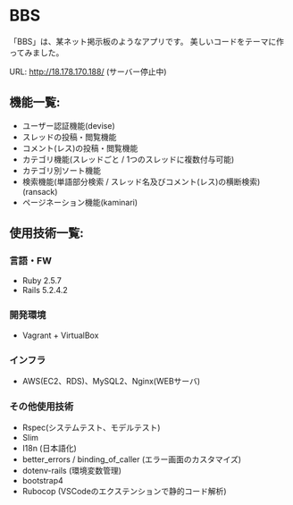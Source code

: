 # BBS

「BBS」は、某ネット掲示板のようなアプリです。
美しいコードをテーマに作ってみました。

URL: http://18.178.170.188/ (サーバー停止中)

## 機能一覧:

* ユーザー認証機能(devise)
* スレッドの投稿・閲覧機能
* コメント(レス)の投稿・閲覧機能
* カテゴリ機能(スレッドごと / 1つのスレッドに複数付与可能)
* カテゴリ別ソート機能
* 検索機能(単語部分検索 / スレッド名及びコメント(レス)の横断検索)(ransack)
* ページネーション機能(kaminari)

## 使用技術一覧:

### 言語・FW

* Ruby 2.5.7
* Rails 5.2.4.2


### 開発環境

* Vagrant + VirtualBox

### インフラ

* AWS(EC2、RDS)、MySQL2、Nginx(WEBサーバ)

### その他使用技術

* Rspec(システムテスト、モデルテスト)
* Slim
* I18n (日本語化)
* better_errors / binding_of_caller (エラー画面のカスタマイズ)
* dotenv-rails (環境変数管理)
* bootstrap4
* Rubocop (VSCodeのエクステンションで静的コード解析)
